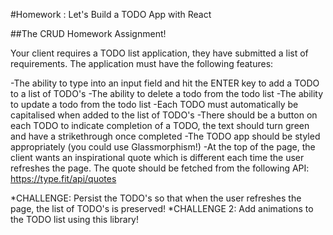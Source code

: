 #Homework : Let's Build a TODO App with React

##The CRUD Homework Assignment!

Your client requires a TODO list application, they have submitted a list of requirements. The application must have the following features:

-The ability to type into an input field and hit the ENTER key to add a TODO to a list of TODO's
-The ability to delete a todo from the todo list
-The ability to update a todo from the todo list
-Each TODO must automatically be capitalised when added to the list of TODO's
-There should be a button on each TODO to indicate completion of a TODO, the text should turn green and have a strikethrough once completed
-The TODO app should be styled appropriately (you could use Glassmorphism!)
-At the top of the page, the client wants an inspirational quote which is different each time the user refreshes the page. The quote should be fetched from the following API: https://type.fit/api/quotes

*CHALLENGE: Persist the TODO's so that when the user refreshes the page, the list of TODO's is preserved!
*CHALLENGE 2: Add animations to the TODO list using this library!
